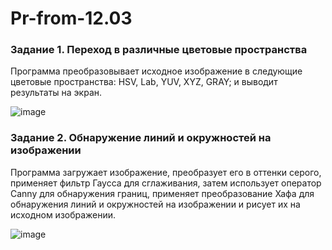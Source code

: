 # Pr-from-12.03

### Задание 1. Переход в различные цветовые пространства
Программа преобразовывает исходное изображение в следующие цветовые пространства: HSV, Lab, YUV, XYZ, GRAY; и выводит результаты на экран.

![image](https://github.com/KirinaKatya/Pr-from-12.03/assets/60134533/8ec65b1f-4d2a-46ae-927c-f5ba9fe900ca)

### Задание 2. Обнаружение линий и окружностей на изображении
Программа загружает изображение, преобразует его в оттенки серого, применяет фильтр Гаусса для сглаживания, затем использует оператор Canny для обнаружения границ, применяет преобразование Хафа для обнаружения линий и окружностей на изображении и рисует их на исходном изображении.

![image](https://github.com/KirinaKatya/Pr-from-12.03/assets/60134533/a151cc43-fb33-49be-bab2-8b45ad7abb69)
